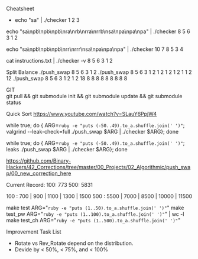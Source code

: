 Cheatsheet
- echo "sa" | ./checker 1 2 3

echo "sa\npb\npb\npb\nra\nrb\nrra\nrrb\nsa\npa\npa\npa" | ./checker 8 5 6 3 1 2

echo "sa\npb\npb\npb\nrr\nrrr\nsa\npa\npa\npa" | ./checker 10 7 8 5 3 4

cat instructions.txt | ./checker -v 8 5 6 3 1 2

Split Balance
./push_swap 8 5 6 3 1 2
./push_swap 8 5 6 3 1 2 1 2 1 2 1 2 1 1 2 12
./push_swap 8 5 6 3 1 2 1 2 18 8 8 8 8 8 8 8 8 8 

GIT  
git pull && git submodule init && git submodule update && git submodule status

Quick Sort
https://www.youtube.com/watch?v=SLauY6PpjW4

while true; do { ARG=`ruby -e "puts (-50..49).to_a.shuffle.join(' ')"`; valgrind --leak-check=full ./push_swap $ARG | ./checker $ARG}; done

while true; do { ARG=`ruby -e "puts (-50..49).to_a.shuffle.join(' ')"`; leaks ./push_swap $ARG | ./checker $ARG}; done

https://github.com/Binary-Hackers/42_Corrections/tree/master/00_Projects/02_Algorithmic/push_swap/00_new_correction_here

Current Record:
100: 773
500: 5831

100 : 700 | 900 | 1100 | 1300 | 1500
500 : 5500 | 7000 | 8500 | 10000 | 11500

make test ARG="`ruby -e "puts (1..50).to_a.shuffle.join(' ')"`"
make test_pw ARG="`ruby -e "puts (1..100).to_a.shuffle.join(' ')"`"  | wc -l
make test_ch ARG="`ruby -e "puts (1..500).to_a.shuffle.join(' ')"`"

Improvement Task List
- Rotate vs Rev_Rotate depend on the distribution.
- Devide by < 50%, < 75%, and < 100%
